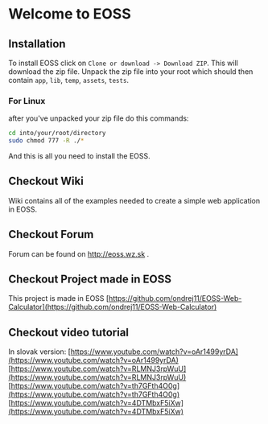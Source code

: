 # Welcome to EOSS

## Installation

To install EOSS click on `Clone or download -> Download ZIP`. This will download the zip file. Unpack the zip file into your root which should then contain `app`, `lib`, `temp`, `assets`, `tests`.

### For Linux

after you've unpacked your zip file do this commands:

```bash
cd into/your/root/directory
sudo chmod 777 -R ./*
```

And this is all you need to install the EOSS.

## Checkout Wiki

Wiki contains all of the examples needed to create a simple web application in EOSS.

## Checkout Forum

Forum can be found on http://eoss.wz.sk .

## Checkout Project made in EOSS

This project is made in EOSS
[https://github.com/ondrej11/EOSS-Web-Calculator](https://github.com/ondrej11/EOSS-Web-Calculator)

## Checkout video tutorial

In slovak version:
[https://www.youtube.com/watch?v=oAr1499yrDA](https://www.youtube.com/watch?v=oAr1499yrDA)
[https://www.youtube.com/watch?v=RLMNJ3rpWuU](https://www.youtube.com/watch?v=RLMNJ3rpWuU)
[https://www.youtube.com/watch?v=th7GFth4O0g](https://www.youtube.com/watch?v=th7GFth4O0g)
[https://www.youtube.com/watch?v=4DTMbxF5iXw](https://www.youtube.com/watch?v=4DTMbxF5iXw)
